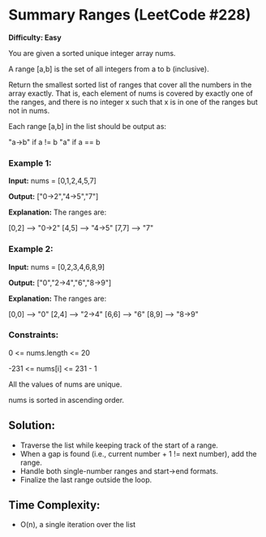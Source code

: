 # Summary Ranges (LeetCode #228)
**Difficulty: Easy**

You are given a sorted unique integer array nums.

A range [a,b] is the set of all integers from a to b (inclusive).

Return the smallest sorted list of ranges that cover all the numbers in the array exactly. That is, each element of nums is covered by exactly one of the ranges, and there is no integer x such that x is in one of the ranges but not in nums.

Each range [a,b] in the list should be output as:

"a->b" if a != b
"a" if a == b
 

### Example 1:

**Input:** nums = [0,1,2,4,5,7]

**Output:** ["0->2","4->5","7"]

**Explanation:** The ranges are:

[0,2] --> "0->2"
[4,5] --> "4->5"
[7,7] --> "7"
### Example 2:

**Input:** nums = [0,2,3,4,6,8,9]

**Output:** ["0","2->4","6","8->9"]

**Explanation:** The ranges are:

[0,0] --> "0"
[2,4] --> "2->4"
[6,6] --> "6"
[8,9] --> "8->9"
 

### Constraints:

0 <= nums.length <= 20

-231 <= nums[i] <= 231 - 1

All the values of nums are unique.

nums is sorted in ascending order.

## Solution:
- Traverse the list while keeping track of the start of a range.
- When a gap is found (i.e., current number + 1 != next number), add the range.
- Handle both single-number ranges and start->end formats.
- Finalize the last range outside the loop.

## Time Complexity:
- O(n), a single iteration over the list
